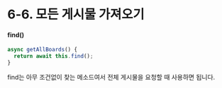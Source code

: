 # 6-6. 모든 게시물 가져오기

#### find()

```typescript
async getAllBoards() {
  return await this.find();
}
```

find는 아무 조건없이 찾는 메소드여서 전체 게시물을 요청할 때 사용하면 됩니다.
